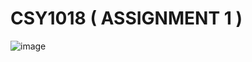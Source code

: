 # CSY1018 ( ASSIGNMENT 1 )

![image](https://user-images.githubusercontent.com/113638953/226115853-4c22dda6-d969-4a75-a67a-97eb196dd804.png)
